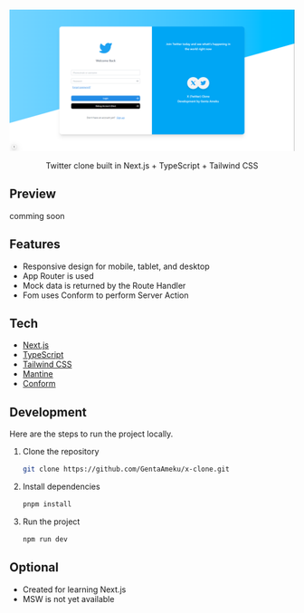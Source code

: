 <br />

![](/.github/assets/presentation.png)

<p align="center">
  Twitter clone built in Next.js + TypeScript + Tailwind CSS
</p>

## Preview

comming soon

## Features

- Responsive design for mobile, tablet, and desktop
- App Router is used
- Mock data is returned by the Route Handler
- Fom uses Conform to perform Server Action

## Tech

- [Next.js](https://nextjs.org)
- [TypeScript](https://www.typescriptlang.org)
- [Tailwind CSS](https://tailwindcss.com)
- [Mantine](https://mantine.dev/)
- [Conform](https://conform.guide/)

## Development

Here are the steps to run the project locally.

1. Clone the repository

   ```bash
   git clone https://github.com/GentaAmeku/x-clone.git
   ```

1. Install dependencies

   ```bash
   pnpm install
   ```

1. Run the project

    ```bash
    npm run dev
    ```

## Optional
- Created for learning Next.js
- MSW is not yet available